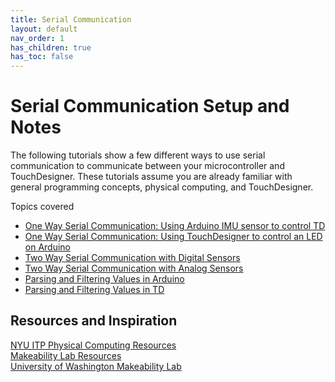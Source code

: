 ```yaml
---
title: Serial Communication
layout: default
nav_order: 1
has_children: true
has_toc: false
---
```


# Serial Communication Setup and Notes

The following tutorials show a few different ways to use serial communication to communicate between your microcontroller and TouchDesigner. These tutorials assume you are already familiar with general programming concepts, physical computing, and TouchDesigner.



Topics covered

- [One Way Serial Communication: Using Arduino IMU sensor to control TD](https://riositp.github.io/TDphyscomp/Serial%20Communication/serial.html)  
- [One Way Serial Communication: Using TouchDesigner to control an LED on Arduino](https://riositp.github.io/TDphyscomp/Serial%20Communication/serialToArduino.html)
- [Two Way Serial Communication with Digital Sensors](https://riositp.github.io/TDphyscomp/Serial%20Communication/serialCallResponseButtons.html)
- [Two Way Serial Communication with Analog Sensors](https://riositp.github.io/TDphyscomp/Serial%20Communication/serialCallResponse.html)
- [Parsing and Filtering Values in Arduino](https://riositp.github.io/TDphyscomp/Serial%20Communication/parsinginArduino.html)
- [Parsing and Filtering Values in TD](https://riositp.github.io/TDphyscomp/Serial%20Communication/serialParsing.html)




## Resources and Inspiration

[NYU ITP Physical Computing Resources](https://itp.nyu.edu/physcomp/)  
[Makeability Lab Resources](https://makeabilitylab.github.io/physcomp/)  
[University of Washington Makeability Lab](https://makeabilitylab.cs.washington.edu/)  

